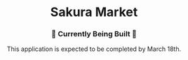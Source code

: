 <h1 align="center">Sakura Market</h1>

<h3 align="center">🚧 Currently Being Built 🚧 </h3>

<p align="center">This application is expected to be completed by March 18th. </p>